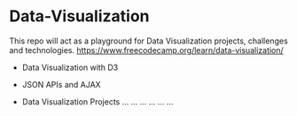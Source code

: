 # Data-Visualization
This repo will act as a playground for Data Visualization projects, challenges and technologies.
https://www.freecodecamp.org/learn/data-visualization/

* Data Visualization with D3

* JSON APIs and AJAX

* Data Visualization Projects
...
...
...
...
...
...
